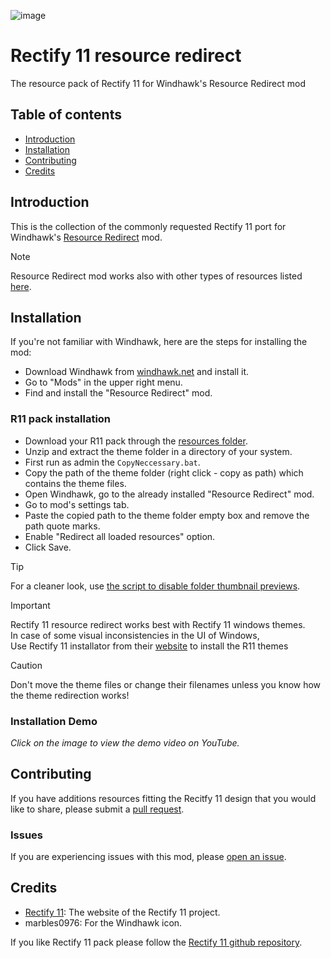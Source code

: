 ![image](https://github.com/Undisputed00x/R11-resource-redirect/blob/main/Images/repo%20image.png)

# Rectify 11 resource redirect

The resource pack of Rectify 11 for Windhawk's Resource Redirect mod

## Table of contents

* [Introduction](#introduction)
* [Installation](#installation)
* [Contributing](#contributing)
* [Credits](#credits)


## Introduction

This is the collection of the commonly requested Rectify 11 port for Windhawk's [Resource Redirect](https://windhawk.net/mods/icon-resource-redirect) mod.

> [!NOTE]
> Resource Redirect mod works also with other types of resources listed [here](https://windhawk.net/mods/icon-resource-redirect).

## Installation
If you're not familiar with Windhawk, here are the steps for installing the mod:

* Download Windhawk from [windhawk.net](https://windhawk.net/) and install it.
* Go to "Mods" in the upper right menu.
* Find and install the "Resource Redirect" mod.

### R11 pack installation

* Download your R11 pack through the [resources folder](https://github.com/Undisputed00x/R11-resource-redirect/tree/main/Resources).
* Unzip and extract the theme folder in a directory of your system.
* First run as admin the `CopyNeccessary.bat`.
* Copy the path of the theme folder (right click - copy as path) which contains the theme files.
* Open Windhawk, go to the already installed "Resource Redirect" mod.
* Go to mod's settings tab.
* Paste the copied path to the theme folder empty box and remove the path quote marks.
* Enable "Redirect all loaded resources" option.
* Click Save.

> [!TIP]
> For a cleaner look, use [the script to disable folder thumbnail previews](https://github.com/Undisputed00x/R11-resource-redirect/tree/main/Scripts).

> [!Important]
> Rectify 11 resource redirect works best with Rectify 11 windows themes. <br />
> In case of some visual inconsistencies in the UI of Windows, <br />
> Use Rectify 11 installator from their [website](https://rectify11.net/home) to install the R11 themes

> [!CAUTION]
> Don't move the theme files or change their filenames unless you know how the theme redirection works!

### Installation Demo
*Click on the image to view the demo video on YouTube.*

## Contributing

If you have additions resources fitting the Recitfy 11 design that you would
like to share, please submit a [pull request](https://github.com/niivu/resource-redirect-icon-themes/pulls).

### Issues
If you are experiencing issues with this mod, please [open an issue](https://github.com/niivu/resource-redirect-icon-themes/issues).

## Credits
* [Rectify 11](https://rectify11.net/home): The website of the Rectify 11 project.
* marbles0976: For the Windhawk icon.

If you like Rectify 11 pack please follow the [Rectify 11 github repository](https://github.com/Rectify11/Installer).
